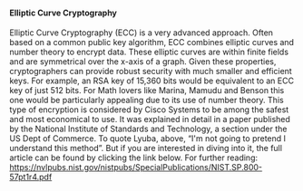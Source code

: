 #### Elliptic Curve Cryptography
Elliptic Curve Cryptography (ECC) is a very advanced approach. Often based on a common public key algorithm, ECC combines elliptic curves and number theory to encrypt data. These elliptic curves are within finite fields and are symmetrical over the x-axis of a graph. Given these properties, cryptographers can provide robust security with much smaller and efficient keys. For example, an RSA key of 15,360 bits would be equivalent to an ECC key of just 512 bits.
For Math lovers like Marina, Mamudu and Benson this one would be particularly appealing due to its use of number theory.
This type of encryption is considered by Cisco Systems to be among the safest and most economical to use. It was explained in detail in a paper published by the National Institute of Standards and Technology, a section under the US Dept of Commerce.
To quote Lyuba, above, “I'm not going to pretend I understand this method”. But if you are interested in diving into it, the full article can be found by clicking the link below.
For further reading:
https://nvlpubs.nist.gov/nistpubs/SpecialPublications/NIST.SP.800-57pt1r4.pdf
